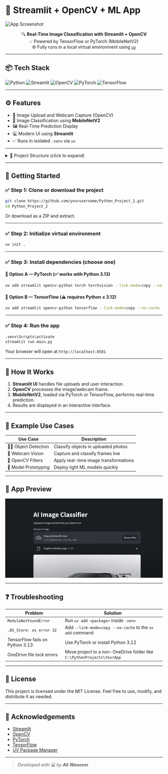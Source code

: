 # 🧠 Streamlit + OpenCV + ML App

![App Screenshot](2.png)

<div align="center">

🔍 **Real-Time Image Classification with Streamlit + OpenCV**  
💡 Powered by TensorFlow or PyTorch (MobileNetV2)  
⚙️ Fully runs in a local virtual environment using [`uv`](https://github.com/astral-sh/uv)

</div>

---

## 📦 Tech Stack

![Python](https://img.shields.io/badge/Python-3.12+-blue?logo=python)
![Streamlit](https://img.shields.io/badge/Streamlit-Enabled-red?logo=streamlit)
![OpenCV](https://img.shields.io/badge/OpenCV-4.x-green?logo=opencv)
![PyTorch](https://img.shields.io/badge/PyTorch-Compatible-orange?logo=pytorch)
![TensorFlow](https://img.shields.io/badge/TensorFlow-Optional-yellow?logo=tensorflow)

---

## ⚙️ Features

- 📸 Image Upload and Webcam Capture (OpenCV)
- 🧠 Image Classification using **MobileNetV2**
- 🖼️ Real-Time Prediction Display
- 💻 Modern UI using **Streamlit**
- ✅ Runs in isolated `.venv` via `uv`

---

<details>
<summary>📁 Project Structure (click to expand)</summary>

```bash
Python_Project_2/
│
├── .venv/                   # Virtual environment (managed by uv)
├── main.py                  # Streamlit application script
├── 2.png                    # Screenshot used in README
├── requirements.txt         # Package list (optional)
└── README.md                # This file
````

</details>

---

## 🚀 Getting Started

### ✅ Step 1: Clone or download the project

```bash
git clone https://github.com/yourusername/Python_Project_2.git
cd Python_Project_2
```

Or download as a ZIP and extract.

---

### ✅ Step 2: Initialize virtual environment

```bash
uv init .
```

---

### ✅ Step 3: Install dependencies (choose one)

#### 🔹 Option A — PyTorch (✅ works with Python 3.13)

```bash
uv add streamlit opencv-python torch torchvision --link-mode=copy --no-cache
```

#### 🔸 Option B — TensorFlow (⚠️ requires Python ≤ 3.12)

```bash
uv add streamlit opencv-python tensorflow --link-mode=copy --no-cache
```

---

### ✅ Step 4: Run the app

```bash
.venv\Scripts\activate
streamlit run main.py
```

Your browser will open at `http://localhost:8501`

---

## 🧠 How It Works

1. **Streamlit UI** handles file uploads and user interaction.
2. **OpenCV** processes the image/webcam frame.
3. **MobileNetV2**, loaded via PyTorch or TensorFlow, performs real-time prediction.
4. Results are displayed in an interactive interface.

---

## 🧪 Example Use Cases

| Use Case               | Description                           |
| ---------------------- | ------------------------------------- |
| 🧍‍♂️ Object Detection | Classify objects in uploaded photos   |
| 🎥 Webcam Vision       | Capture and classify frames live      |
| 🎨 OpenCV Filters      | Apply real-time image transformations |
| 📱 Model Prototyping   | Deploy light ML models quickly        |

---

## 📸 App Preview

![Demo Screenshot](1.png)

---

## ❓ Troubleshooting

| Problem                         | Solution                                                               |
| ------------------------------- | ---------------------------------------------------------------------- |
| `ModuleNotFoundError`           | Run `uv add <package>` inside `.venv`                                  |
| `.DS_Store: os error 32`        | Add `--link-mode=copy --no-cache` to the `uv add` command              |
| TensorFlow fails on Python 3.13 | Use PyTorch or install Python 3.12                                     |
| OneDrive file lock errors       | Move project to a non-OneDrive folder like `C:\PythonProjects\YourApp` |

---

## 🧾 License

This project is licensed under the MIT License.
Feel free to use, modify, and distribute it as needed.

---

## 🙏 Acknowledgements

* [Streamlit](https://streamlit.io/)
* [OpenCV](https://opencv.org/)
* [PyTorch](https://pytorch.org/)
* [TensorFlow](https://tensorflow.org/)
* [UV Package Manager](https://github.com/astral-sh/uv)

---

> *Developed with 💻 by **Ali Waseem***

